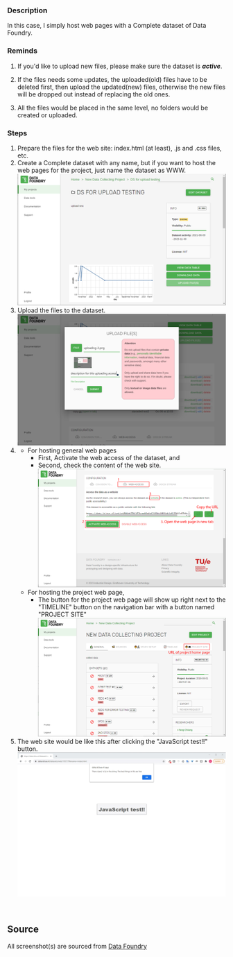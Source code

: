 ### Description

In this case, I simply host web pages with a Complete dataset of Data Foundry.


### Reminds

1. If you'd like to upload new files, please make sure the dataset is ***active***.

2. If the files needs some updates, the uploaded(old) files have to be deleted first, then upload the updated(new) files, otherwise the new files will be dropped out instead of replacing the old ones.

3. All the files would be placed in the same level, no folders would be created or uploaded.


### Steps

1. Prepare the files for the web site: index.html (at least), .js and .css files, etc.
2. Create a Complete dataset with any name, but if you want to host the web pages for the project, just name the dataset as WWW.
![](images/before-uploading.png)
3. Upload the files to the dataset.
![](images/uploading-2.png)
4. 
    - For hosting general web pages
        - First, Activate the web access of the dataset, and 
        - Second, check the content of the web site.
        ![](images/ds-after-uploading-after.png)
    - For hosting the project web page,
        - The button for the project web page will show up right next to the "TIMELINE" button on the navigation bar with a button named "PROJECT SITE"
        ![](images/URL_of_project_home_page.png)
5. The web site would be like this after clicking the "JavaScript test!!" button.
![](images/webpage-2.png)

<br />

## Source

All screenshot(s) are sourced from [Data Foundry](https://data.id.tue.nl/)